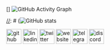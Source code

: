 
[//]: # (### Hi There,<br>)

[//]: # (I'm DarkEB1 -EBI is shrimp in Japanese-. Currently working as a developer for the unit network - helping to create a better future through the more equitable)

[//]: # (distribution of wealth. Self taught in every language I know. Feel free to reach me at any of my socials outlined in the icons below! <br>)

[//]: # (Rgds,<br> )

[//]: # (DarkEB1)



 





[] ![GitHub Activity Graph](https://activity-graph.herokuapp.com/graph?username=DarkEB1)

[//]: # (![GitHub stats](https://github-readme-stats.vercel.app/api?username=DarkEB1&show_icons=true&count_private=true)  


[<img src='https://cdn.jsdelivr.net/npm/simple-icons@3.0.1/icons/github.svg' alt='github' height='40'>](https://github.com/DarkEB1)  [<img src='https://cdn.jsdelivr.net/npm/simple-icons@3.0.1/icons/linkedin.svg' alt='linkedin' height='40'>](https://www.linkedin.com/in/unitventures/)  [<img src='https://cdn.jsdelivr.net/npm/simple-icons@3.0.1/icons/twitter.svg' alt='twitter' height='40'>](https://twitter.com/nicholas_dunn_)  [<img src='https://cdn.jsdelivr.net/npm/simple-icons@3.0.1/icons/icloud.svg' alt='website' height='40'>](https://www.unit.network/)  [<img src='https://cdn.jsdelivr.net/npm/simple-icons@3.0.1/icons/telegram.svg' alt='telegram' height='40'>](https://web.telegram.org/k/#@Nicholas_Dunn)  [<img src='https://cdn.jsdelivr.net/npm/simple-icons@3.0.1/icons/discord.svg' alt='discord' height='40'>](https://discord.gg/!EB1#1053) 

